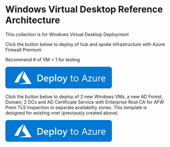 # Windows Virtual Desktop Reference Architecture

This collection is for Windows Virtual Desktop Deployment

Click the button below to deploy of hub and spoke infrastructure with Azure Firewall Premium

Recommend # of VM = 1 for testing

[![Deploy To Azure](https://raw.githubusercontent.com/Azure/azure-quickstart-templates/master/1-CONTRIBUTION-GUIDE/images/deploytoazure.svg?sanitize=true)](https://portal.azure.com/#create/Microsoft.Template/uri/https%3a%2f%2fraw.githubusercontent.com%2ftakeokams%2fwvd-reference-architecture%2fmain%2fazuredeploy.json)

Click the button below to deploy of 2 new Windows VMs, a new AD Forest, Domain, 2 DCs and AD Certificate Service with Enterprise Root CA for AFW Prem TLS Inspection in separate availability zones.
This template is designed for existing vnet (previously created above)

[![Deploy To Azure](https://raw.githubusercontent.com/Azure/azure-quickstart-templates/master/1-CONTRIBUTION-GUIDE/images/deploytoazure.svg?sanitize=true)](https://portal.azure.com/#create/Microsoft.Template/uri/https%3a%2f%2fraw.githubusercontent.com%2ftakeokams%2fwvd-reference-architecture%2fmain%2faddeploy.json)
